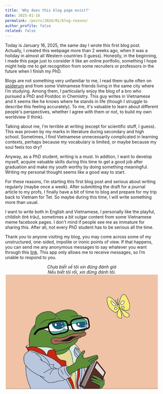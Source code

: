 ```yaml
---
title: 'Why does this blog page exist?'
date: 2025-01-16
permalink: /posts/2024/01/blog-reason/
author_profile: false
related: false
---
```


Today is January 16, 2025, the same day I wrote this first blog post. Actually, I created this webpage more than 2 weeks ago, when it was a holiday in almost all Western countries (I guess). Honestly, in the beginning, I made this page just to consider it like an online portfolio, something I hope might help me to get recognition from some recruiters or professors in the future when I finish my PhD.

Blogs are not something very unfamiliar to me, I read them quite often on [spiderum](https://spiderum.com/) and  from some Vietnamese friends living in the same city where I’m studying. Among them, I particularly enjoy the blog of a bro who pursued a PhD and Postdoc in Chemistry. This guy writes in Vietnamese and it seems like he knows where he stands in life (though I struggle to describe this feeling accurately). To me, it's valuable to learn about different people's perspectives, whether I agree with them or not, to build my own worldview (I think).

Talking about me, I'm terrible at writing (except for scientific stuff, I guess). This was proven by my marks in literature during secondary and high school. Sometimes, I find Vietnamese unnecessarily complicated in learning contexts, perhaps because my vocabulary is limited, or maybe because my soul feels too dry?

Anyway, as a PhD student, writing is a must. In addtion, I want to develop myself, acquire valuable skills during this time to get a good job after graduation and make my youth worthy by doing something meaningful. Writing my personal thought seems like a good way to start.

For these reasons, I’m starting this first blog post and serious about writing regularly (maybe once a week). After submitting the draft for a journal article to my profs,  I finally have a bit of time to blog and prepare for my trip back to Vietnam for Tet. So maybe during this time, I will write something more than usual.

I want to write both in English and Vietnamese, I personally like the playful, childish (trẻ trâu), sometimes a bit vulgar content from some Vietnamese meme facebook pages. I don't mind if people see me as immature for sharing this. After all, not every PhD student has to be serious all the time.

Thank you to anyone visiting my blog, you may come across some of my unstructured, one-sided, impolite or ironic points of view. If that happens, you can send me any anonymous messages to say whatever you want through this [link](https://ngl.link/drenykstein2). This app only allows me to receive messages, so I’m unable to respond to you.

<div style="text-align: center;">
    <em>Chưa biết về tôi xin đừng đánh giá</em>
</div>
<div style="text-align: center;">
    <em>Nếu biết tôi rồi, xin đừng đánh tôi.</em>
</div>

<div style="text-align: center;">
    <img src="/images/blog-reason.jpg" alt="Centered Resized Image" width="500" />
</div>

